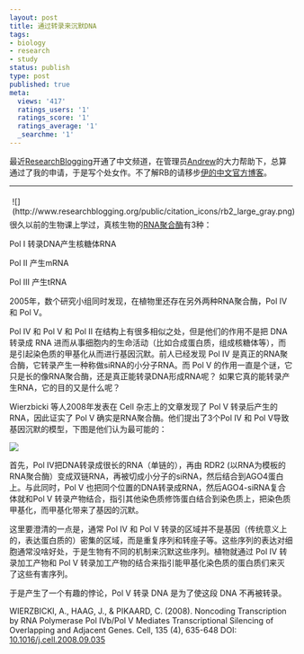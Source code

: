 ```yaml
---
layout: post
title: 通过转录来沉默DNA
tags:
- biology
- research
- study
status: publish
type: post
published: true
meta:
  views: '417'
  ratings_users: '1'
  ratings_score: '1'
  ratings_average: '1'
  _searchme: '1'
---
```

最近<a href="http://researchblogging.org/" target="_blank">ResearchBlogging</a>开通了中文频道，在管理员<a href="http://www.andrewsun.net/xiangge/" target="_blank">Andrew</a>的大力帮助下，总算通过了我的申请，于是写个处女作。不了解RB的请移步<a href="http://chinese.researchblogginglanguages.org/" target="_blank">伊的中文官方博客</a>。

----
<span style="float:left;padding:5px;">
![](http://www.researchblogging.org/public/citation_icons/rb2_large_gray.png)
</span>

很久以前的生物课上学过，真核生物的<a href="http://en.wikipedia.org/wiki/RNA_polymerase#RNA_polymerase_in_eukaryotes" target="_blank">RNA聚合酶</a>有3种：

Pol I 转录DNA产生核糖体RNA

Pol II 产生mRNA

Pol III 产生tRNA

2005年，数个研究小组同时发现，在植物里还存在另外两种RNA聚合酶，Pol IV 和 Pol V。

Pol IV 和 Pol V 和 Pol II 在结构上有很多相似之处，但是他们的作用不是把 DNA 转录成 RNA 进而从事细胞内的生命活动（比如合成蛋白质，组成核糖体等），而是引起染色质的甲基化从而进行基因沉默。前人已经发现 Pol IV 是真正的RNA聚合酶，它转录产生一种称做siRNA的小分子RNA。而 Pol V 的作用一直是个谜，它只是长的像RNA聚合酶，还是真正能转录DNA形成RNA呢？ 如果它真的能转录产生RNA，它的目的又是什么呢？

Wierzbicki 等人2008年发表在 Cell 杂志上的文章发现了 Pol V 转录后产生的 RNA，因此证实了 Pol V 确实是RNA聚合酶。他们提出了3个Pol IV 和 Pol V导致基因沉默的模型，下图是他们认为最可能的：


![](https://dl.dropboxusercontent.com/u/308058/blogimages/2010/07/pol45.png)

首先，Pol IV把DNA转录成很长的RNA（单链的），再由 RDR2 (以RNA为模板的RNA聚合酶）变成双链RNA，再被切成小分子的siRNA，然后结合到AGO4蛋白上。与此同时，Pol V 也把同个位置的DNA转录成RNA，然后AGO4-siRNA复合体就和Pol V 转录产物结合，指引其他染色质修饰蛋白结合到染色质上，把染色质甲基化，而甲基化带来了基因的沉默。

这里要澄清的一点是，通常 Pol IV 和 Pol V 转录的区域并不是基因（传统意义上的，表达蛋白质的）密集的区域，而是重复序列和转座子等。这些序列的表达对细胞通常没啥好处，于是生物有不同的机制来沉默这些序列。植物就通过 Pol IV 转录加工产物和 Pol V 转录加工产物的结合来指引能甲基化染色质的蛋白质们来灭了这些有害序列。

于是产生了一个有趣的悖论，Pol V 转录 DNA 是为了使这段 DNA 不再被转录。

WIERZBICKI, A., HAAG, J., &amp; PIKAARD, C. (2008). Noncoding Transcription by RNA Polymerase Pol IVb/Pol V Mediates Transcriptional Silencing of Overlapping and Adjacent Genes. Cell, 135 (4), 635-648 DOI: <a rev="review" href="http://dx.doi.org/10.1016/j.cell.2008.09.035">10.1016/j.cell.2008.09.035</a>
